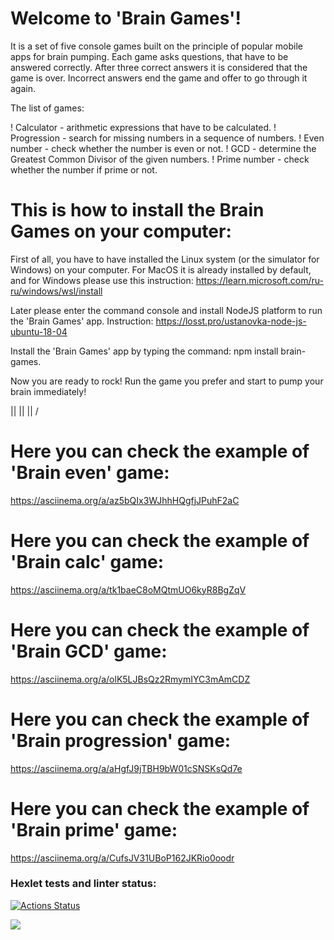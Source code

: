 # Welcome to 'Brain Games'!

It is a set of five console games built on the principle of popular mobile apps for brain pumping. Each game asks questions, that have to be answered correctly. After three correct answers it is considered that the game is over. Incorrect answers end the game and offer to go through it again.

The list of games:

! Calculator - arithmetic expressions that have to be calculated.
! Progression - search for missing numbers in a sequence of numbers.
! Even number - check whether the number is even or not.
! GCD - determine the Greatest Common Divisor of the given numbers.
! Prime number - check whether the number if prime or not.

# This is how to install the Brain Games on your computer:

First of all, you have to have installed the Linux system (or the simulator for Windows) on your computer.
For MacOS it is already installed by default, and for Windows please use this instruction: https://learn.microsoft.com/ru-ru/windows/wsl/install

Later please enter the command console and install NodeJS platform to run the 'Brain Games' app. Instruction: https://losst.pro/ustanovka-node-js-ubuntu-18-04

Install the 'Brain Games' app by typing the command: npm install brain-games.

Now you are ready to rock! Run the game you prefer and start to pump your brain immediately!

||
||
||
\/

# Here you can check the example of 'Brain even' game:

https://asciinema.org/a/az5bQIx3WJhhHQgfjJPuhF2aC

# Here you can check the example of 'Brain calc' game:

https://asciinema.org/a/tk1baeC8oMQtmUO6kyR8BgZqV

# Here you can check the example of 'Brain GCD' game:

https://asciinema.org/a/olK5LJBsQz2RmymIYC3mAmCDZ

# Here you can check the example of 'Brain progression' game:

https://asciinema.org/a/aHgfJ9jTBH9bW01cSNSKsQd7e

# Here you can check the example of 'Brain prime' game:

https://asciinema.org/a/CufsJV31UBoP162JKRio0oodr

### Hexlet tests and linter status:

[![Actions Status](https://github.com/d-mansurov/frontend-project-44/workflows/hexlet-check/badge.svg)](https://github.com/d-mansurov/frontend-project-44/actions)

<a href="https://codeclimate.com/github/d-mansurov/frontend-project-44/maintainability"><img src="https://api.codeclimate.com/v1/badges/fde77469554dbff88668/maintainability" /></a>
